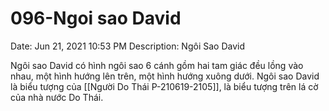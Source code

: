 # 096-Ngoi sao David

Date: Jun 21, 2021 10:53 PM
Description: Ngôi Sao David

Ngôi sao David có hình ngôi sao 6 cánh gồm hai tam giác đều lồng vào nhau, một hình hướng lên trên, một hình hướng xuông dưới. Ngôi sao David là biểu tượng của [[Người Do Thái P-210619-2105]], là biểu tượng trên lá cờ của nhà nước Do Thái.